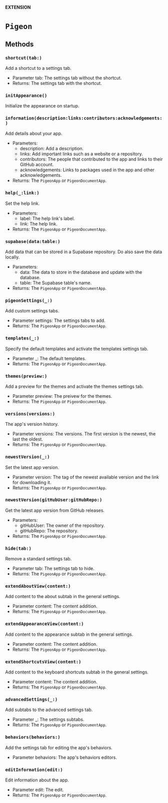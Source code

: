 **EXTENSION**

# `Pigeon`

## Methods
### `shortcut(tab:)`

Add a shortcut to a settings tab.
- Parameter tab: The settings tab without the shortcut.
- Returns: The settings tab with the shortcut.

### `initAppearance()`

Initialize the appearance on startup.

### `information(description:links:contributors:acknowledgements:)`

Add details about your app.
- Parameters:
  - description: Add a description.
  - links: Add important links such as a website or a repository.
  - contributors: The people that contributed to the app and links to their GitHub account.
  - acknowledgements: Links to packages used in the app and other acknowledgements.
- Returns: The ``PigeonApp`` or ``PigeonDocumentApp``.

### `help(_:link:)`

Set the help link.
- Parameters:
  - label: The help link's label.
  - link: The help link.
- Returns: The ``PigeonApp`` or ``PigeonDocumentApp``.

### `supabase(data:table:)`

Add data that can be stored in a Supabase repository.
Do also save the data locally.
- Parameters:
  - data: The data to store in the database and update with the database.
  - table: The Supabase table's name.
- Returns: The ``PigeonApp`` or ``PigeonDocumentApp``.

### `pigeonSettings(_:)`

Add custom settings tabs.
- Parameter settings: The settings tabs to add.
- Returns: The ``PigeonApp`` or ``PigeonDocumentApp``.

### `templates(_:)`

Specify the default templates and activate the templates settings tab.
- Parameter _:  The default templates.
- Returns: The ``PigeonApp`` or ``PigeonDocumentApp``.

### `themes(preview:)`

Add a preview for the themes and activate the themes settings tab.
- Parameter preview: The preivew for the themes.
- Returns: The ``PigeonApp`` or ``PigeonDocumentApp``.

### `versions(versions:)`

The app's version history.
- Parameter versions: The versions. The first version is the newest, the last the oldest.
- Returns: The ``PigeonApp`` or ``PigeonDocumentApp``.

### `newestVersion(_:)`

Set the latest app version.
- Parameter version: The tag of the newest available version and the link for downloading it.
- Returns: The ``PigeonApp`` or ``PigeonDocumentApp``.

### `newestVersion(gitHubUser:gitHubRepo:)`

Get the latest app version from GitHub releases.
- Parameters:
  - gitHubUser: The owner of the repository.
  - gitHubRepo: The repository.
- Returns: The ``PigeonApp`` or ``PigeonDocumentApp``.

### `hide(tab:)`

Remove a standard settings tab.
- Parameter tab: The settings tab to hide.
- Returns: The ``PigeonApp`` or ``PigeonDocumentApp``.

### `extendAboutView(content:)`

Add content to the about subtab in the general settings.
- Parameter content: The content addition.
- Returns: The ``PigeonApp`` or ``PigeonDocumentApp``.

### `extendAppearanceView(content:)`

Add content to the appearance subtab in the general settings.
- Parameter content: The content addition.
- Returns: The ``PigeonApp`` or ``PigeonDocumentApp``.

### `extendShortcutsView(content:)`

Add content to the keyboard shortcuts subtab in the general settings.
- Parameter content: The content addition.
- Returns: The ``PigeonApp`` or ``PigeonDocumentApp``.

### `advancedSettings(_:)`

Add subtabs to the advanced settings tab.
- Parameter _:  The settings subtabs.
- Returns: The ``PigeonApp`` or ``PigeonDocumentApp``.

### `behaviors(behaviors:)`

Add the settings tab for editing the app's behaviors.
- Parameter behaviors: The app's behaviors editors.

### `editInformation(edit:)`

Edit information about the app.
- Parameter edit: The edit.
- Returns: The ``PigeonApp`` or ``PigeonDocumentApp``.
